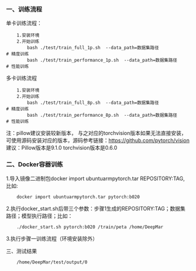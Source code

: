 ### 一、训练流程

单卡训练流程：

```
	1.安装环境
    2.开始训练
        bash ./test/train_full_1p.sh  --data_path=数据集路径            # 精度训练
        bash ./test/train_performance_1p.sh  --data_path=数据集路径 　   # 性能训练
```

多卡训练流程

```
	1.安装环境
    2.开始训练
        bash ./test/train_full_8p.sh  --data_path=数据集路径            # 精度训练
        bash ./test/train_performance_8p.sh  --data_path=数据集路径    　# 性能训练
```

注：pillow建议安装较新版本， 与之对应的torchvision版本如果无法直接安装，可使用源码安装对应的版本，源码参考链接：https://github.com/pytorch/vision
    建议：Pillow版本是9.1.0  torchvision版本是0.6.0

### 二、Docker容器训练

1.导入镜像二进制包docker import ubuntuarmpytorch.tar REPOSITORY:TAG, 比如:

```
    docker import ubuntuarmpytorch.tar pytorch:b020
```

2.执行docker_start.sh后带三个参数：步骤1生成的REPOSITORY:TAG；数据集路径；模型执行路径；比如：

```
    ./docker_start.sh pytorch:b020 /train/peta /home/DeepMar
```

3.执行步骤一训练流程（环境安装除外）

三、测试结果


```
    /home/DeepMar/test/output/0
```

